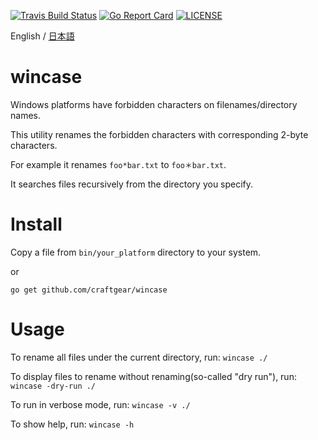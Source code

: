 [![Travis Build Status](https://travis-ci.org/craftgear/wincase.svg?branch=master)](https://travis-ci.org/craftgear/wincase)
[![Go Report Card](https://goreportcard.com/badge/github.com/craftgear/wincase)](https://goreportcard.com/report/github.com/craftgear/wincase)
[![LICENSE](https://img.shields.io/badge/license-MIT-blue.svg)](LICENSE)
<!--[![GoDoc](https://godoc.org/github.com/craftgear/wincase?status.svg)](https://godoc.org/github.com/craftgear/wincase)-->

English / [日本語](https://github.com/craftgear/wincase/blob/master/README.ja.md)

# wincase

Windows platforms have forbidden characters on filenames/directory names.

This utility renames the forbidden characters with corresponding 2-byte characters.

For example it renames ``foo*bar.txt`` to ``foo＊bar.txt``.

It searches files recursively from the directory you specify.

# Install

Copy a file from ``bin/your_platform`` directory to your system.

or

``go get github.com/craftgear/wincase``


# Usage

To rename all files under the current directory, run:
``wincase ./``

To display files to rename without renaming(so-called "dry run"), run:
``wincase -dry-run ./``

To run in verbose mode, run:
``wincase -v ./``

To show help, run:
``wincase -h``
